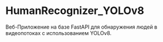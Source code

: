 # HumanRecognizer_YOLOv8
Веб-Приложение на базе FastAPI для обнаружения людей в видеопотоках с использованием YOLOv8.
